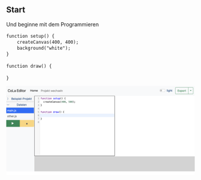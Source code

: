 ## Start
Und beginne mit dem Programmieren

```
function setup() {
    createCanvas(400, 400);
    background("white");
}

function draw() {

}
```
![Graphical user interface](./image3.png)
